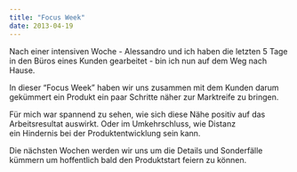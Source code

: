 ```yaml
---
title: "Focus Week"
date: 2013-04-19
---
```


Nach einer intensiven Woche - Alessandro und ich haben die letzten 5 Tage in den Büros eines Kunden gearbeitet - bin ich nun auf dem Weg nach Hause.

In dieser “Focus Week” haben wir uns zusammen mit dem Kunden darum gekümmert ein Produkt ein paar Schritte näher zur Marktreife zu bringen.

Für mich war spannend zu sehen, wie sich diese Nähe positiv auf das Arbeitsresultat auswirkt. Oder im Umkehrschluss, wie Distanz ein Hindernis bei der Produktentwicklung sein kann.

Die nächsten Wochen werden wir uns um die Details und Sonderfälle kümmern um hoffentlich bald den Produktstart feiern zu können.

